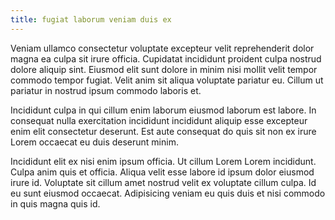 ```yaml
---
title: fugiat laborum veniam duis ex
---
```


Veniam ullamco consectetur voluptate excepteur velit reprehenderit dolor magna ea culpa sit irure officia. Cupidatat incididunt proident culpa nostrud dolore aliquip sint. Eiusmod elit sunt dolore in minim nisi mollit velit tempor commodo tempor fugiat. Velit anim sit aliqua voluptate pariatur eu. Cillum ut pariatur in nostrud ipsum commodo laboris et.

Incididunt culpa in qui cillum enim laborum eiusmod laborum est labore. In consequat nulla exercitation incididunt incididunt aliquip esse excepteur enim elit consectetur deserunt. Est aute consequat do quis sit non ex irure Lorem occaecat eu duis deserunt minim.

Incididunt elit ex nisi enim ipsum officia. Ut cillum Lorem Lorem incididunt. Culpa anim quis et officia. Aliqua velit esse labore id ipsum dolor eiusmod irure id. Voluptate sit cillum amet nostrud velit ex voluptate cillum culpa. Id eu sunt eiusmod occaecat. Adipisicing veniam eu quis duis et nisi commodo in quis magna quis id.